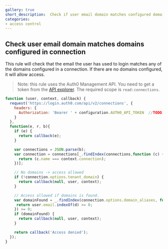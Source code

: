 ```yaml
---
gallery: true
short_description:  Check if user email domain matches configured domain
categories:
- access control
---
```

## Check user email domain matches domains configured in connection

This rule will check that the email the user has used to login matches any of the domains configured in a connection. If there are no domains configured, it will allow access.

> Note: this rule uses the Auth0 Management API. You need to get a token from the [API explorer](https://auth0.com/docs/api/management/v2). The required scope is `read:connections`.

```js
function (user, context, callback) {
  request('https://login.auth0.com/api/v2/connections', {
    headers: {
      Authorization: 'Bearer ' + configuration.AUTH0_API_TOKEN  //TODO: replace with your own Auth0 APIv2 token
    }
  },
  function(e, r, b){
    if (e) {
      return callback(e);
    }

    var connections = JSON.parse(b);
    var connection = connections[_.findIndex(connections,function (c) {
      return (c.name === context.connection);
    })];

    // No domains -> access allowed
    if (!connection.options.tenant_domain) {
      return callback(null, user, context);
    }

    // Access allowed if domains is found.
    var domainFound = _.findIndex(connection.options.domain_aliases, function (d) {
     return user.email.indexOf(d) >= 0;
    }) >= 0;
    if (domainFound) {
      return callback(null, user, context);
    }

    return callback('Access denied');
  });
}
```
